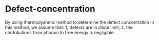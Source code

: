 # Defect-concentration
By using thermodyanmic method to determine the defect concentration
In this method, we assume that: 
1, defects are in dilute limit;
2, the contributions from phonon to free energy is negligible.
